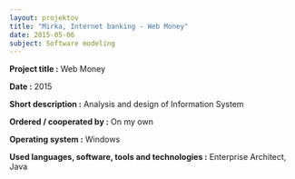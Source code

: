 ```yaml
---
layout: projektov
title: "Mirka, Internet banking - Web Money"
date: 2015-05-06
subject: Software modeling 
---
```


**Project title	:**	Web Money

**Date	:**	2015

**Short description	:**	Analysis and design of Information System

**Ordered / cooperated by	:**	On my own

**Operating system	:**	Windows

**Used languages, software, tools and technologies	:**	Enterprise Architect, Java
